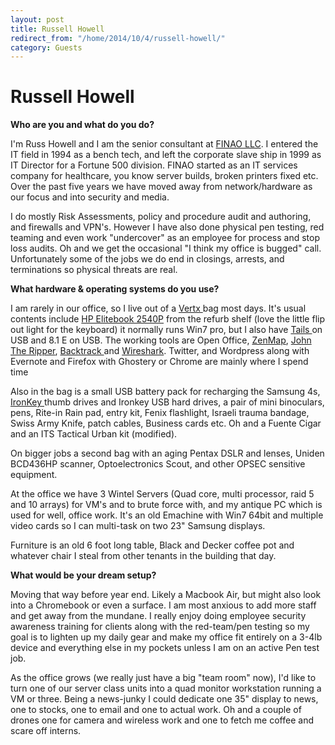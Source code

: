 ```yaml
---
layout: post
title: Russell Howell
redirect_from: "/home/2014/10/4/russell-howell/"
category: Guests
---
```


# Russell Howell

**Who are you and what do you do?**

I'm Russ Howell and I am the senior consultant at [FINAO LLC][1].  I entered the IT field in 1994 as a bench tech, and left the corporate slave ship in 1999 as IT Director for a Fortune 500 division. FINAO started as an IT services company for healthcare, you know server builds, broken printers fixed etc.  Over the past five years we have moved away from network/hardware as our focus and into security and media.

I do mostly Risk Assessments, policy and procedure audit and authoring, and firewalls and VPN's. However I have also done physical pen testing, red teaming and even work "undercover" as an employee for process and stop loss audits. Oh and we get the occasional "I think my office is bugged" call. Unfortunately some of the jobs we do end in closings, arrests, and terminations so physical threats are real.

**What hardware & operating systems do you use?**

I am rarely in our office, so I live out of a [Vertx ][2]bag most days. It's usual contents include [HP Elitebook 2540P][3] from the refurb shelf (love the little flip out light for the keyboard) it normally runs Win7 pro, but I also have [Tails ][4]on USB and 8.1 E on USB.  The working tools are Open Office, [ZenMap][5], [John The Ripper][6], [Backtrack ][7]and [Wireshark][8]. Twitter, and Wordpress along with Evernote and Firefox with Ghostery or Chrome are mainly where I spend time

Also in the bag is a small USB battery pack for recharging the Samsung 4s, [IronKey ][9]thumb drives and Ironkey USB hard drives,  a pair of mini binoculars, pens, Rite-in Rain pad, entry kit, Fenix flashlight, Israeli trauma bandage, Swiss Army Knife, patch cables, Business cards etc. Oh and a Fuente Cigar and an ITS Tactical Urban kit (modified).

On bigger jobs a second bag with an aging Pentax DSLR and lenses, Uniden BCD436HP scanner, Optoelectronics Scout, and other OPSEC sensitive equipment.  

At the office we have 3 Wintel Servers (Quad core, multi processor, raid 5 and 10 arrays) for VM's and to brute force with,  and my antique PC which is used for well, office work. It's an old Emachine with Win7 64bit and multiple video cards so I can multi-task on two 23" Samsung displays.

Furniture is an old 6 foot long table, Black and Decker coffee pot and whatever chair I steal from other tenants in the building that day.

**What would be your dream setup?**

Moving that way before year end. Likely a Macbook Air, but might also look into a Chromebook or even a surface. I am most anxious to add more staff and get away from the mundane. I really enjoy doing employee security awareness training for clients along with the red-team/pen testing so my goal is to lighten up my daily gear and make my office fit entirely on a 3-4lb device and everything else in my pockets unless I am on an active Pen test job.

As the office grows (we really just have a big "team room" now), I'd like to turn one of our server class units into a quad monitor workstation running a VM or three. Being a news-junky I could dedicate one 35" display to news, one to stocks, one to email and one to actual work.  Oh and a couple of drones one for camera and wireless work and one to fetch me coffee and scare off interns.

[1]: http://www.finaollc.com/
[2]: http://www.wearvertx.com/
[3]: http://www8.hp.com/h20195/v2/GetDocument.aspx?docname=c04110992
[4]: https://tails.boum.org/
[5]: http://nmap.org/zenmap/
[6]: http://www.openwall.com/john/
[7]: http://www.backtrack-linux.org/
[8]: https://www.wireshark.org/
[9]: http://www.ironkey.com/en-US/
